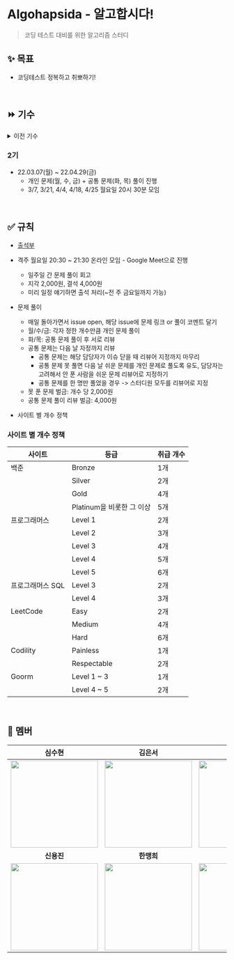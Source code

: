 # Algohapsida - 알고합시다!
> 코딩 테스트 대비를 위한 알고리즘 스터디

## ✨ 목표
* 코딩테스트 정복하고 취뽀하기!

<br>

## ⏩ 기수

<details>
<summary>이전 기수</summary>

### 1기
* 22.01.03(월) ~ 22.02.28(금)
  * 22.01.03(월) ~ 22.01.14(금): 개인 문제 풀이만 진행
  * 22.01.17(월) ~ 22.02.28(금): 개인 문제(월, 수, 금) + 공통 문제(화, 목) 풀이 진행

</details>

### 2기
* 22.03.07(월) ~ 22.04.29(금)
  * 개인 문제(월, 수, 금) + 공통 문제(화, 목) 풀이 진행
  * 3/7, 3/21, 4/4, 4/18, 4/25 월요일 20시 30분 모임

<br>

## ✅ 규칙
* [출석부](https://docs.google.com/spreadsheets/d/110VQFmDK46HOd2RTHSAxZ8uRrLDzu8-4wx4bV84AQgA/edit?usp=sharing)

* 격주 월요일 20:30 ~ 21:30 온라인 모임 - Google Meet으로 진행
  * 일주일 간 문제 풀이 회고
  * 지각 2,000원, 결석 4,000원
  * 미리 일정 얘기하면 출석 처리(~전 주 금요일까지 가능)

* 문제 풀이
  * 매일 돌아가면서 issue open, 해당 issue에 문제 링크 or 풀이 코멘트 달기
  * 월/수/금: 각자 정한 개수만큼 개인 문제 풀이
  * 화/목: 공통 문제 풀이 후 서로 리뷰
  * 공통 문제는 다음 날 자정까지 리뷰
      * 공통 문제는 해당 담당자가 이슈 닫을 때 리뷰어 지정까지 마무리
      * 공통 문제 못 풀면 다음 날 쉬운 문제를 개인 문제로 풀도록 유도, 담당자는 고려해서 안 푼 사람을 쉬운 문제 리뷰어로 지정하기
      * 공통 문제를 한 명만 풀었을 경우 -> 스터디원 모두를 리뷰어로 지정
  * 못 푼 문제 벌금: 개수 당 2,000원
  * 공통 문제 풀이 리뷰 벌금: 4,000원

* 사이트 별 개수 정책

### 사이트 별 개수 정책
|사이트|등급|취급 개수|
|---|---|---|
|백준|Bronze|1개|
||Silver|2개|
||Gold|4개|
||Platinum을 비롯한 그 이상|5개|
|프로그래머스|Level 1|2개|
||Level 2|3개|
||Level 3|4개|
||Level 4|5개|
||Level 5|6개|
|프로그래머스 SQL|Level 3|2개|
||Level 4|3개|
|LeetCode|Easy|2개|
||Medium|4개|
||Hard|6개|
|Codility|Painless|1개|
||Respectable|2개|
|Goorm|Level 1 ~ 3|1개|
||Level 4 ~ 5|2개|

<br>

## 👥 멤버
|<b>심수현</b>|<b>김은서</b>|<b>김현식</b>|
|:-:|:-:|:-:|
<a href="https://github.com/suhyunsim"><img src="https://avatars.githubusercontent.com/suhyunsim" width="200" height="200">|<a href="https://github.com/eunseo2"><img src="https://avatars.githubusercontent.com/eunseo2" width="200" height="200">|<a href="https://github.com/hsik0225"><img src="https://avatars.githubusercontent.com/hsik0225" width="200" height="200">|
|<b>신용진</b>|<b>한맹희</b>|<b>유지훈</b>|
|<a href="https://github.com/sirin0762"><img src="https://avatars.githubusercontent.com/sirin0762" width="200" height="200">|<a href="https://github.com/maenguin"><img src="https://avatars.githubusercontent.com/maenguin" width="200" height="200">|<a href="https://github.com/YOUJI2"><img src="https://avatars.githubusercontent.com/YOUJI2" width="200" height="200">
